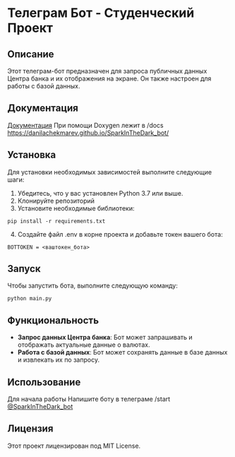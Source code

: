 # Телеграм Бот - Студенческий Проект

## Описание
Этот телеграм-бот предназначен для запроса публичных данных Центра банка и их отображения на экране. Он также настроен для работы с базой данных.

## Документация

[Документация](https://danilachekmarev.github.io/SparkInTheDark_bot/) При помощи Doxygen лежит в /docs  
https://danilachekmarev.github.io/SparkInTheDark_bot/

## Установка

Для установки необходимых зависимостей выполните следующие шаги:

1. Убедитесь, что у вас установлен Python 3.7 или выше.
2. Клонируйте репозиторий
3. Установите необходимые библиотеки:
```
pip install -r requirements.txt
```
4. Создайте файл .env в корне проекта и добавьте токен вашего бота:
```
BOTTOKEN = <ваштокен_бота>
```
## Запуск
Чтобы запустить бота, выполните следующую команду:
```
python main.py
```
## Функциональность

- **Запрос данных Центра банка**: Бот может запрашивать и отображать актуальные данные о валютах.
- **Работа с базой данных**: Бот может сохранять данные в базе данных и извлекать их по запросу.

## Использование

Для начала работы Напишите боту в телеграме /start
[@SparkInTheDark_bot](https://telegram.me/SparkInTheDark_bot)

## Лицензия

Этот проект лицензирован под MIT License.